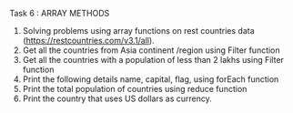 Task 6 :
 ARRAY METHODS

1. Solving problems using array functions on rest countries data (https://restcountries.com/v3.1/all).
2. Get all the countries from Asia continent /region using Filter function
3. Get all the countries with a population of less than 2 lakhs using Filter function
4. Print the following details name, capital, flag, using forEach function
5. Print the total population of countries using reduce function
6. Print the country that uses US dollars as currency.
